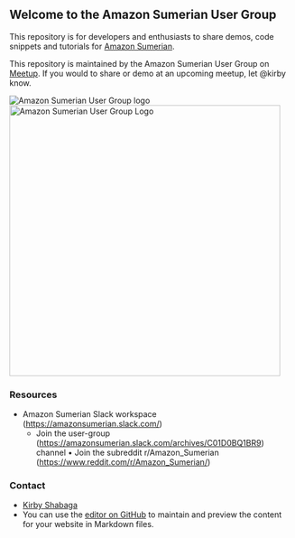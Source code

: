 ## Welcome to the Amazon Sumerian User Group

This repository is for developers and enthusiasts to share demos, code snippets and tutorials for [Amazon Sumerian](https://aws.amazon.com/sumerian/).

This repository is maintained by the Amazon Sumerian User Group on [Meetup](https://www.meetup.com/Amazon-Sumerian-User-Group/events/275237099/). If you would to share or demo at an upcoming meetup, let @kirby know.

![Amazon Sumerian User Group logo](https://secure.meetupstatic.com/photos/event/8/b/4/highres_493142228.jpeg)
<img src="https://secure.meetupstatic.com/photos/event/8/b/4/highres_493142228.jpeg" alt="Amazon Sumerian User Group Logo"
	title="Amazon Sumerian User Group" width="480"/>

### Resources

- Amazon Sumerian Slack workspace (https://amazonsumerian.slack.com/)
    - Join the user-group (https://amazonsumerian.slack.com/archives/C01D0BQ1BR9) channel
• Join the subreddit r/Amazon_Sumerian (https://www.reddit.com/r/Amazon_Sumerian/)

### Contact

* [Kirby Shabaga](@kirby)
* You can use the [editor on GitHub](https://github.com/kirby/asug/edit/gh-pages/index.md) to maintain and preview the content for your website in Markdown files.
